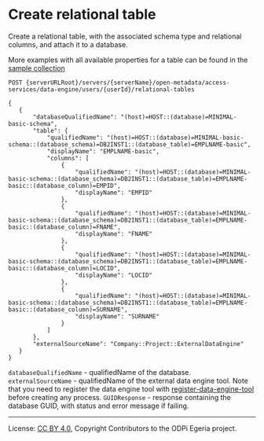 <!-- SPDX-License-Identifier: CC-BY-4.0 -->
<!-- Copyright Contributors to the ODPi Egeria project. -->

# Create relational table

Create a relational table, with the associated schema type and relational columns, and attach it to a database. 

More examples with all available properties for a table can be found in the 
[sample collection](../../../docs/samples/collections/DataEngine-technical-assets.postman_collection.json) 
 

```
POST {serverURLRoot}/servers/{serverName}/open-metadata/access-services/data-engine/users/{userId}/relational-tables

{
   {
       "databaseQualifiedName": "(host)=HOST::(database)=MINIMAL-basic-schema",
       "table": {
           "qualifiedName": "(host)=HOST::(database)=MINIMAL-basic-schema::(database_schema)=DB2INST1::(database_table)=EMPLNAME-basic",
           "displayName": "EMPLNAME-basic",
           "columns": [
               {
                   "qualifiedName": "(host)=HOST::(database)=MINIMAL-basic-schema::(database_schema)=DB2INST1::(database_table)=EMPLNAME-basic::(database_column)=EMPID",
                   "displayName": "EMPID"
               },
               {
                   "qualifiedName": "(host)=HOST::(database)=MINIMAL-basic-schema::(database_schema)=DB2INST1::(database_table)=EMPLNAME-basic::(database_column)=FNAME",
                   "displayName": "FNAME"
               },
               {
                   "qualifiedName": "(host)=HOST::(database)=MINIMAL-basic-schema::(database_schema)=DB2INST1::(database_table)=EMPLNAME-basic::(database_column)=LOCID",
                   "displayName": "LOCID"
               },
               {
                   "qualifiedName": "(host)=HOST::(database)=MINIMAL-basic-schema::(database_schema)=DB2INST1::(database_table)=EMPLNAME-basic::(database_column)=SURNAME",
                   "displayName": "SURNAME"
               }
           ]
       },
       "externalSourceName": "Company::Project::ExternalDataEngine"
   }
}
```

`databaseQualifiedName` - qualifiedName of the database.
`externalSourceName` - qualifiedName of the external data engine tool.
 Note that you need to register the data engine tool with [register-data-engine-tool](register-data-engine-tool.md) 
 before creating any process.
`GUIDResponse` - response containing the database GUID, with status and error message if failing.


----
License: [CC BY 4.0](https://creativecommons.org/licenses/by/4.0/),
Copyright Contributors to the ODPi Egeria project.







